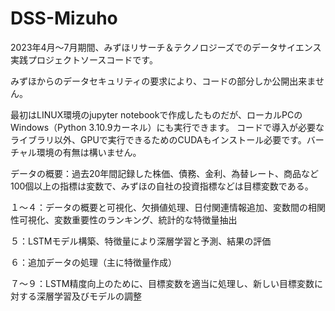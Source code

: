 # DSS-Mizuho
2023年4月～7月期間、みずほリサーチ＆テクノロジーズでのデータサイエンス実践プロジェクトソースコードです。

みずほからのデータセキュリティの要求により、コードの部分しか公開出来ません。

最初はLINUX環境のjupyter notebookで作成したものだが、ローカルPCのWindows（Python 3.10.9カーネル）にも実行できます。
コードで導入が必要なライブラリ以外、GPUで実行できるためのCUDAもインストール必要です。バーチャル環境の有無は構いません。

データの概要：過去20年間記録した株価、債務、金利、為替レート、商品など100個以上の指標は変数で、みずほの自社の投資指標などは目標変数である。

１～４：データの概要と可視化、欠損値処理、日付関連情報追加、変数間の相関性可視化、変数重要性のランキング、統計的な特徴量抽出

５：LSTMモデル構築、特徴量により深層学習と予測、結果の評価

６：追加データの処理（主に特徴量作成）

７～９：LSTM精度向上のために、目標変数を適当に処理し、新しい目標変数に対する深層学習及びモデルの調整
